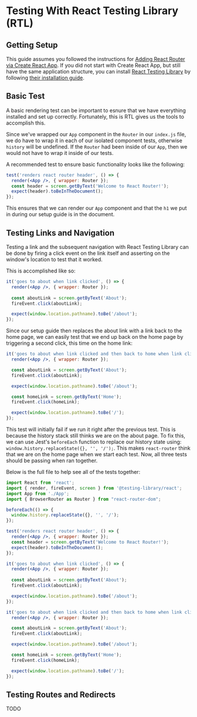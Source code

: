 # Testing With React Testing Library (RTL)

## Getting Setup

This guide assumes you followed the instructions for [Adding React Router via Create React App](../../installation/add-to-a-website.md#create-react-app). If you did not start with Create React App, but still have the same application structure, you can install [React Testing Library](https://testing-library.com/docs/react-testing-library/intro) by following [their installation guide](https://github.com/testing-library/react-testing-library#installation).

## Basic Test

A basic rendering test can be important to esnure that we have everything installed and set up correctly. Fortunately, this is RTL gives us the tools to accomplish this.

Since we've wrapped our `App` component in the `Router` in our `index.js` file, we do have to wrap it in each of our isolated component tests, otherwise `history` will be undefined. If the `Router` had been inside of our `App`, then we would not have to wrap it inside of our tests.

A recommended test to ensure basic functionality looks like the following:

```jsx
test('renders react router header', () => {
  render(<App />, { wrapper: Router });
  const header = screen.getByText('Welcome to React Router!');
  expect(header).toBeInTheDocument();
});
```

This ensures that we can render our `App` component  and that the `h1` we put in during our setup guide is in the document.

## Testing Links and Navigation

Testing a link and the subsequent navigation with React Testing Library can be done by firing a click event on the link itself and asserting on the window's location to test that it worked.

This is accomplished like so:

```jsx
it('goes to about when link clicked', () => {
  render(<App />, { wrapper: Router });
  
  const aboutLink = screen.getByText('About');
  fireEvent.click(aboutLink);

  expect(window.location.pathname).toBe('/about');
});
```

Since our setup guide then replaces the about link with a link back to the home page, we can easily test that we end up back on the home page by triggering a second click, this time on the home link:

```jsx
it('goes to about when link clicked and then back to home when link clicked', () => {
  render(<App />, { wrapper: Router });

  const aboutLink = screen.getByText('About');
  fireEvent.click(aboutLink);

  expect(window.location.pathname).toBe('/about');

  const homeLink = screen.getByText('Home');
  fireEvent.click(homeLink);

  expect(window.location.pathname).toBe('/');
});
```

This test will initially fail if we run it right after the previous test. This is because the history stack still thinks we are on the about page. To fix this, we can use Jest's `beforeEach` function to replace our history state using: `window.history.replaceState({}, '', '/');`. This makes `react-router` think that we are on the home page when we start each test. Now, all three tests should be passing when ran together.

Below is the full file to help see all of the tests together:

```jsx
import React from 'react';
import { render, fireEvent, screen } from '@testing-library/react';
import App from './App';
import { BrowserRouter as Router } from "react-router-dom";

beforeEach(() => {
  window.history.replaceState({}, '', '/');
});

test('renders react router header', () => {
  render(<App />, { wrapper: Router });
  const header = screen.getByText('Welcome to React Router!');
  expect(header).toBeInTheDocument();
});

it('goes to about when link clicked', () => {
  render(<App />, { wrapper: Router });
  
  const aboutLink = screen.getByText('About');
  fireEvent.click(aboutLink);

  expect(window.location.pathname).toBe('/about');
});

it('goes to about when link clicked and then back to home when link clicked', () => {
  render(<App />, { wrapper: Router });

  const aboutLink = screen.getByText('About');
  fireEvent.click(aboutLink);

  expect(window.location.pathname).toBe('/about');

  const homeLink = screen.getByText('Home');
  fireEvent.click(homeLink);

  expect(window.location.pathname).toBe('/');
});

```

## Testing Routes and Redirects

TODO
